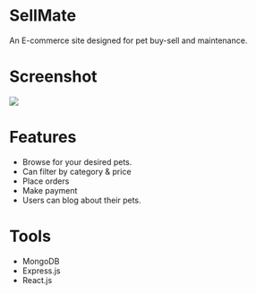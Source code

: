 # SellMate

An E-commerce site designed for pet buy-sell and maintenance.

# Screenshot

<img src="..SellMate/images/Shop.PNG">

# Features

- Browse for your desired pets.
- Can filter by category & price
- Place orders
- Make payment
- Users can blog about their pets.

# Tools

- MongoDB
- Express.js
- React.js
